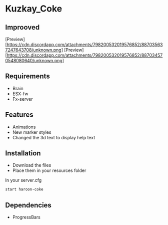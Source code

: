 # Kuzkay_Coke
## Improoved
[Preview] [https://cdn.discordapp.com/attachments/798200532019576852/887035637247643708/unknown.png]
[Preview] [https://cdn.discordapp.com/attachments/798200532019576852/887034570548080640/unknown.png]
## Requirements
- Brain
- ESX-fw
- Fx-server
## Features

- Animations
- New marker styles
- Changed the 3d text to display help text

## Installation

- Download the files 
- Place them in your resources folder

In your server.cfg

```sh
start haroon-coke
```
## Dependencies

- ProgressBars 
